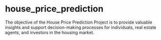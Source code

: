 # house_price_prediction
The objective of the House Price Prediction Project is to provide valuable insights and support decision-making processes for individuals, real estate agents, and investors in the housing market.
